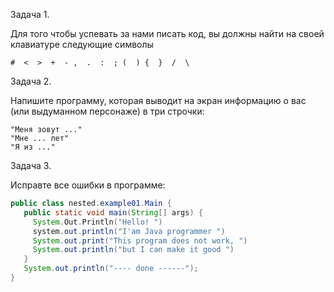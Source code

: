 Задача 1. 

Для того чтобы успевать за нами писать код, вы должны найти на своей клавиатуре следующие символы

```console
#  <  >  +  - ,  .  :  ; (  ) {  }  /  \
```
Задача 2. 

Напишите программу, которая выводит на экран информацию о вас (или выдуманном персонаже) в три строчки:
```console
"Меня зовут ..."
"Мне ... лет"
"Я из ..."
```

Задача 3.
 
Исправте все ошибки в программе:
```java
public class nested.example01.Main {
   public static void main(String[] args) {
     System.Оut.Рrintln("Hello! ")
     system.out.println("I'am Java programmer ")
     System.out.print("This program does not work, ")
     System.out.println("but I can make it good ")
   }
   System.out.println("---- done ------");
}
```

